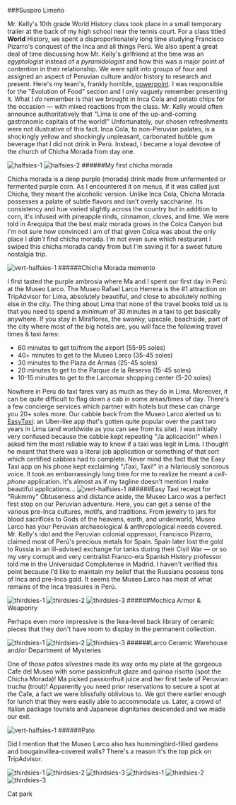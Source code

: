 ###Suspiro Limeño

Mr. Kelly's 10th grade World History class took place in a small temporary trailer at the back of my high school near the tennis court. For a class titled **World** History, we spent a disproportionately long time studying Francisco Pizarro's conquest of the Inca and all things Perú. We also spent a great deal of time discussing how Mr. Kelly's girlfriend at the time was an *egyptologist* instead of a *pyramidologist* and how this was a major point of contention in their relationship. We were split into groups of four and assigned an aspect of Peruvian culture and/or history to research and present. Here's my team's, frankly horrible, [powerpoint](/img/peru/peru-project.pdf). I was responsible for the "Evolution of Food" section and I only vaguely remember presenting it. What I *do* remember is that we brought in Inca Cola and potato chips for the occasion — with mixed reactions from the class. Mr. Kelly would often announce authoritatively that "Lima is one of the up-and-coming gastronomic capitals of the world!" Unfortunately, our chosen refreshments were not illustrative of this fact. Inca Cola, to non-Peruvian palates, is a shockingly yellow and shockingly unpleasant, carbonated bubble gum beverage that I did not drink in Perú. Instead, I became a loyal devotee of the church of Chicha Morada from day one.

![halfsies-1](/img/peru/chicha-lima.jpg)
![halfsies-2](/img/peru/lima-larco-chicha.jpg)
######My first chicha morada

Chicha morada is a deep purple (morada) drink made from unfermented or fermented purple corn. As I encountered it on menus, if it was called just Chicha, they meant the alcoholic version. Unlike Inca Cola, Chicha Morada possesses a palate of subtle flavors and isn't overly saccharine. Its consistency and hue varied slightly across the country but in addition to corn, it's infused with pineapple rinds, cinnamon, cloves, and lime. We were told in Arequipa that the best maíz morada grows in the Colca Canyon but I'm not sure how convinced I am of that given Colca was about the only place I *didn't* find chicha morada. I'm not even sure which restaurant I swiped this chicha morada candy from but I'm saving it for a sweet future nostalgia trip.

![vert-halfsies-1](/img/peru/chicha-dulce.jpg)
######Chicha Morada memento

I first tasted the purple ambrosia where Ma and I spent our first day in Perú: at the Museo Larco. The Museo Rafael Larco Herrera is the #1 attraction on TripAdvisor for Lima, absolutely beautiful, and close to absolutely nothing else in the city. The thing about Lima that none of the travel books told us is that you need to spend a *minimum* of 30 minutes in a taxi to get basically anywhere. If you stay in Miraflores, the swanky, upscale, beachside, part of the city where most of the big hotels are, you will face the following travel times & taxi fares:
* 60 minutes to get to/from the airport (55-95 soles)
* 40+ minutes to get to the Museo Larco (35-45 soles)
* 30 minutes to the Plaza de Armas (25-45 soles)
* 20 minutes to get to the Parque de la Reserva (15-45 soles)
* 10-15 minutes to get to the Larcomar shopping center (5-20 soles)

Nowhere in Perú do taxi fares vary as much as they do in Lima. Moreover, it can be quite difficult to flag down a cab in some areas/times of day. There's a few concierge services which partner with hotels but these can charge you 20+ soles more. Our cabbie back from the Museo Larco alerted us to [EasyTaxi](http://www.easytaxi.com/): an Uber-like app that's gotten quite popular over the past two years in Lima (and worldwide as you can see from its site). I was initially very confused because the cabbie kept repeating "&iexcl;la aplicación!" when I asked him the most reliable way to know if a taxi was legit in Lima. I thought he meant that there was a literal job application or something of that sort which certified cabbies had to complete. Never mind the fact that the Easy Taxi app on his phone kept exclaiming "&iexcl;Taxi, Taxi!" in a hilariously sonorous voice. It took an embarrassingly long time for me to realize he meant a *cell-phone* application. It's almost as if my tagline doesn't mention I make beautiful applications...
![vert-halfsies-1](/img/peru/lima-larco-easytaxi.jpg)
######Easy Taxi receipt for "Rukmmy"
Obtuseness and distance aside, the Museo Larco was a perfect first stop on our Peruvian adventure. Here, you can get a sense of the various pre-Inca cultures, motifs, and traditions. From jewelry to jars for blood sacrifices to Gods of the heavens, earth, and underworld, Museo Larco has your Peruvian archaeological & anthropological needs covered. Mr. Kelly's idol and the Peruvian colonial oppressor, Francisco Pizarro, claimed most of Perú's precious metals for Spain. Spain later lost the gold to Russia in an ill-advised exchange for tanks during their Civil War — or so my very corrupt and very centralist Franco-era Spanish History professor told me in the Universidad Complutense in Madrid. I haven't verified this point because I'd like to maintain my belief that the Russians possess tons of Inca and pre-Inca gold. It seems the Museo Larco has most of what remains of the Inca treasures in Perú.

![thirdsies-1](/img/peru/lima-larco-plates.jpg)
![thirdsies-2](/img/peru/lima-larco-armor.jpg)
![thirdsies-3](/img/peru/lima-larco-fish.jpg)
######Mochica Armor & Weaponry

Perhaps even more impressive is the Ikea-level back library of ceramic pieces that they don't have room to display in the permanent collection.

![thirdsies-1](/img/peru/lima-larco-ikea.jpg)
![thirdsies-2](/img/peru/lima-larco-deptomysteries.jpg)
![thirdsies-3](/img/peru/lima-larco-patos.jpg)
######Larco Ceramic Warehouse and/or Department of Mysteries

One of those *patos silvestres* made its way onto my plate at the gorgeous Cafe del Museo with some passionfruit glaze and quinoa risotto (spot the Chicha Morada)! Ma picked passionfruit juice and her first taste of Peruvian trucha (trout)! Apparently you need prior reservations to secure a spot at the Cafe, a fact we were blissfully oblivious to. We got there earlier enough for lunch that they were easily able to accommodate us. Later, a crowd of Italian package tourists and Japanese dignitaries descended and we made our exit.

![vert-halfsies-1](/img/peru/lima-larco-pato.jpg)
######Pato

Did I mention that the Museo Larco also has hummingbird-filled gardens and bougainvillea-covered walls? There's a reason it's the top pick on TripAdvisor.

![thirdsies-1](/img/peru/lima-larco.jpg)
![thirdsies-2](/img/peru/lima-larco-picaflor.jpg)
![thirdsies-3](/img/peru/lima-larco-boug.jpg)
![thirdsies-1](/img/peru/lima-larco-pigeon.jpg)
![thirdsies-2](/img/peru/lima-larco-ma.jpg)
![thirdsies-3](/img/peru/Iima-larco-lamp.jpg)

Cat park
